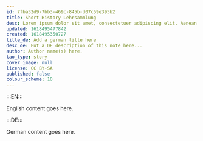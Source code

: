 ```yaml
---
id: 7fba32d9-7bb3-469c-845b-d07c59e395b2
title: Short History Lehrsammlung
desc: Lorem ipsum dolor sit amet, consectetuer adipiscing elit. Aenean commodo ligula eget dolor. Aenean massa. Cum sociis natoque penatibus et magnis dis parturient montes, nascetur ridiculus mus. Donec quam felis, ultricies nec, pellentesque eu, pretium quis, sem. Nulla consequat massa quis enim.
updated: 1618495477842
created: 1618495350727
title_de: Add a german title here
desc_de: Put a DE description of this note here...
author: Author name(s) here.
tao_type: story
cover_image: null
license: CC BY-SA
published: false
colour_scheme: 10
---
```


:::EN:::

English content goes here.

:::DE:::

German content goes here.
